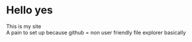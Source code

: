 # Hello yes   
This is my site   
A pain to set up because github = non user friendly file explorer basically   
